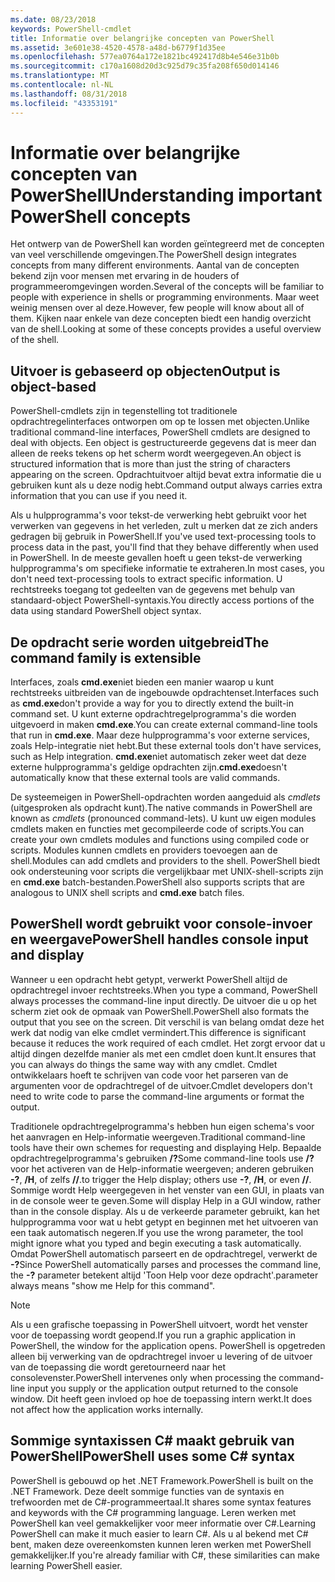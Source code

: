 ```yaml
---
ms.date: 08/23/2018
keywords: PowerShell-cmdlet
title: Informatie over belangrijke concepten van PowerShell
ms.assetid: 3e601e38-4520-4578-a48d-b6779f1d35ee
ms.openlocfilehash: 577ea0764a172e1821bc492417d8b4e546e31b0b
ms.sourcegitcommit: c170a1608d20d3c925d79c35fa208f650d014146
ms.translationtype: MT
ms.contentlocale: nl-NL
ms.lasthandoff: 08/31/2018
ms.locfileid: "43353191"
---
```

# <a name="understanding-important-powershell-concepts"></a><span data-ttu-id="e0c77-103">Informatie over belangrijke concepten van PowerShell</span><span class="sxs-lookup"><span data-stu-id="e0c77-103">Understanding important PowerShell concepts</span></span>

<span data-ttu-id="e0c77-104">Het ontwerp van de PowerShell kan worden geïntegreerd met de concepten van veel verschillende omgevingen.</span><span class="sxs-lookup"><span data-stu-id="e0c77-104">The PowerShell design integrates concepts from many different environments.</span></span> <span data-ttu-id="e0c77-105">Aantal van de concepten bekend zijn voor mensen met ervaring in de houders of programmeeromgevingen worden.</span><span class="sxs-lookup"><span data-stu-id="e0c77-105">Several of the concepts will be familiar to people with experience in shells or programming environments.</span></span> <span data-ttu-id="e0c77-106">Maar weet weinig mensen over al deze.</span><span class="sxs-lookup"><span data-stu-id="e0c77-106">However, few people will know about all of them.</span></span> <span data-ttu-id="e0c77-107">Kijken naar enkele van deze concepten biedt een handig overzicht van de shell.</span><span class="sxs-lookup"><span data-stu-id="e0c77-107">Looking at some of these concepts provides a useful overview of the shell.</span></span>

## <a name="output-is-object-based"></a><span data-ttu-id="e0c77-108">Uitvoer is gebaseerd op objecten</span><span class="sxs-lookup"><span data-stu-id="e0c77-108">Output is object-based</span></span>

<span data-ttu-id="e0c77-109">PowerShell-cmdlets zijn in tegenstelling tot traditionele opdrachtregelinterfaces ontworpen om op te lossen met objecten.</span><span class="sxs-lookup"><span data-stu-id="e0c77-109">Unlike traditional command-line interfaces, PowerShell cmdlets are designed to deal with objects.</span></span>
<span data-ttu-id="e0c77-110">Een object is gestructureerde gegevens dat is meer dan alleen de reeks tekens op het scherm wordt weergegeven.</span><span class="sxs-lookup"><span data-stu-id="e0c77-110">An object is structured information that is more than just the string of characters appearing on the screen.</span></span> <span data-ttu-id="e0c77-111">Opdrachtuitvoer altijd bevat extra informatie die u gebruiken kunt als u deze nodig hebt.</span><span class="sxs-lookup"><span data-stu-id="e0c77-111">Command output always carries extra information that you can use if you need it.</span></span>

<span data-ttu-id="e0c77-112">Als u hulpprogramma's voor tekst-de verwerking hebt gebruikt voor het verwerken van gegevens in het verleden, zult u merken dat ze zich anders gedragen bij gebruik in PowerShell.</span><span class="sxs-lookup"><span data-stu-id="e0c77-112">If you've used text-processing tools to process data in the past, you'll find that they behave differently when used in PowerShell.</span></span> <span data-ttu-id="e0c77-113">In de meeste gevallen hoeft u geen tekst-de verwerking hulpprogramma's om specifieke informatie te extraheren.</span><span class="sxs-lookup"><span data-stu-id="e0c77-113">In most cases, you don't need text-processing tools to extract specific information.</span></span> <span data-ttu-id="e0c77-114">U rechtstreeks toegang tot gedeelten van de gegevens met behulp van standaard-object PowerShell-syntaxis.</span><span class="sxs-lookup"><span data-stu-id="e0c77-114">You directly access portions of the data using standard PowerShell object syntax.</span></span>

## <a name="the-command-family-is-extensible"></a><span data-ttu-id="e0c77-115">De opdracht serie worden uitgebreid</span><span class="sxs-lookup"><span data-stu-id="e0c77-115">The command family is extensible</span></span>

<span data-ttu-id="e0c77-116">Interfaces, zoals **cmd.exe**niet bieden een manier waarop u kunt rechtstreeks uitbreiden van de ingebouwde opdrachtenset.</span><span class="sxs-lookup"><span data-stu-id="e0c77-116">Interfaces such as **cmd.exe**don't provide a way for you to directly extend the built-in command set.</span></span> <span data-ttu-id="e0c77-117">U kunt externe opdrachtregelprogramma's die worden uitgevoerd in maken **cmd.exe**.</span><span class="sxs-lookup"><span data-stu-id="e0c77-117">You can create external command-line tools that run in **cmd.exe**.</span></span> <span data-ttu-id="e0c77-118">Maar deze hulpprogramma's voor externe services, zoals Help-integratie niet hebt.</span><span class="sxs-lookup"><span data-stu-id="e0c77-118">But these external tools don't have services, such as Help integration.</span></span> <span data-ttu-id="e0c77-119">**cmd.exe**niet automatisch zeker weet dat deze externe hulpprogramma's geldige opdrachten zijn.</span><span class="sxs-lookup"><span data-stu-id="e0c77-119">**cmd.exe**doesn't automatically know that these external tools are valid commands.</span></span>

<span data-ttu-id="e0c77-120">De systeemeigen in PowerShell-opdrachten worden aangeduid als *cmdlets* (uitgesproken als opdracht kunt).</span><span class="sxs-lookup"><span data-stu-id="e0c77-120">The native commands in PowerShell are known as *cmdlets* (pronounced command-lets).</span></span> <span data-ttu-id="e0c77-121">U kunt uw eigen modules cmdlets maken en functies met gecompileerde code of scripts.</span><span class="sxs-lookup"><span data-stu-id="e0c77-121">You can create your own cmdlets modules and functions using compiled code or scripts.</span></span> <span data-ttu-id="e0c77-122">Modules kunnen cmdlets en providers toevoegen aan de shell.</span><span class="sxs-lookup"><span data-stu-id="e0c77-122">Modules can add cmdlets and providers to the shell.</span></span> <span data-ttu-id="e0c77-123">PowerShell biedt ook ondersteuning voor scripts die vergelijkbaar met UNIX-shell-scripts zijn en **cmd.exe** batch-bestanden.</span><span class="sxs-lookup"><span data-stu-id="e0c77-123">PowerShell also supports scripts that are analogous to UNIX shell scripts and **cmd.exe** batch files.</span></span>

## <a name="powershell-handles-console-input-and-display"></a><span data-ttu-id="e0c77-124">PowerShell wordt gebruikt voor console-invoer en weergave</span><span class="sxs-lookup"><span data-stu-id="e0c77-124">PowerShell handles console input and display</span></span>

<span data-ttu-id="e0c77-125">Wanneer u een opdracht hebt getypt, verwerkt PowerShell altijd de opdrachtregel invoer rechtstreeks.</span><span class="sxs-lookup"><span data-stu-id="e0c77-125">When you type a command, PowerShell always processes the command-line input directly.</span></span> <span data-ttu-id="e0c77-126">De uitvoer die u op het scherm ziet ook de opmaak van PowerShell.</span><span class="sxs-lookup"><span data-stu-id="e0c77-126">PowerShell also formats the output that you see on the screen.</span></span> <span data-ttu-id="e0c77-127">Dit verschil is van belang omdat deze het werk dat nodig van elke cmdlet vermindert.</span><span class="sxs-lookup"><span data-stu-id="e0c77-127">This difference is significant because it reduces the work required of each cmdlet.</span></span> <span data-ttu-id="e0c77-128">Het zorgt ervoor dat u altijd dingen dezelfde manier als met een cmdlet doen kunt.</span><span class="sxs-lookup"><span data-stu-id="e0c77-128">It ensures that you can always do things the same way with any cmdlet.</span></span> <span data-ttu-id="e0c77-129">Cmdlet ontwikkelaars hoeft te schrijven van code voor het parseren van de argumenten voor de opdrachtregel of de uitvoer.</span><span class="sxs-lookup"><span data-stu-id="e0c77-129">Cmdlet developers don't need to write code to parse the command-line arguments or format the output.</span></span>

<span data-ttu-id="e0c77-130">Traditionele opdrachtregelprogramma's hebben hun eigen schema's voor het aanvragen en Help-informatie weergeven.</span><span class="sxs-lookup"><span data-stu-id="e0c77-130">Traditional command-line tools have their own schemes for requesting and displaying Help.</span></span> <span data-ttu-id="e0c77-131">Bepaalde opdrachtregelprogramma's gebruiken **/?**</span><span class="sxs-lookup"><span data-stu-id="e0c77-131">Some command-line tools use **/?**</span></span> <span data-ttu-id="e0c77-132">voor het activeren van de Help-informatie weergeven; anderen gebruiken **-?**, **/H**, of zelfs **//**.</span><span class="sxs-lookup"><span data-stu-id="e0c77-132">to trigger the Help display; others use **-?**, **/H**, or even **//**.</span></span> <span data-ttu-id="e0c77-133">Sommige wordt Help weergegeven in het venster van een GUI, in plaats van in de console weer te geven.</span><span class="sxs-lookup"><span data-stu-id="e0c77-133">Some will display Help in a GUI window, rather than in the console display.</span></span> <span data-ttu-id="e0c77-134">Als u de verkeerde parameter gebruikt, kan het hulpprogramma voor wat u hebt getypt en beginnen met het uitvoeren van een taak automatisch negeren.</span><span class="sxs-lookup"><span data-stu-id="e0c77-134">If you use the wrong parameter, the tool might ignore what you typed and begin executing a task automatically.</span></span>
<span data-ttu-id="e0c77-135">Omdat PowerShell automatisch parseert en de opdrachtregel, verwerkt de **-?**</span><span class="sxs-lookup"><span data-stu-id="e0c77-135">Since PowerShell automatically parses and processes the command line, the **-?**</span></span> <span data-ttu-id="e0c77-136">parameter betekent altijd 'Toon Help voor deze opdracht'.</span><span class="sxs-lookup"><span data-stu-id="e0c77-136">parameter always means "show me Help for this command".</span></span>

> [!NOTE]
> <span data-ttu-id="e0c77-137">Als u een grafische toepassing in PowerShell uitvoert, wordt het venster voor de toepassing wordt geopend.</span><span class="sxs-lookup"><span data-stu-id="e0c77-137">If you run a graphic application in PowerShell, the window for the application opens.</span></span>
> <span data-ttu-id="e0c77-138">PowerShell is opgetreden alleen bij verwerking van de opdrachtregel invoer u levering of de uitvoer van de toepassing die wordt geretourneerd naar het consolevenster.</span><span class="sxs-lookup"><span data-stu-id="e0c77-138">PowerShell intervenes only when processing the command-line input you supply or the application output returned to the console window.</span></span> <span data-ttu-id="e0c77-139">Dit heeft geen invloed op hoe de toepassing intern werkt.</span><span class="sxs-lookup"><span data-stu-id="e0c77-139">It does not affect how the application works internally.</span></span>

## <a name="powershell-uses-some-c-syntax"></a><span data-ttu-id="e0c77-140">Sommige syntaxissen C# maakt gebruik van PowerShell</span><span class="sxs-lookup"><span data-stu-id="e0c77-140">PowerShell uses some C# syntax</span></span>

<span data-ttu-id="e0c77-141">PowerShell is gebouwd op het .NET Framework.</span><span class="sxs-lookup"><span data-stu-id="e0c77-141">PowerShell is built on the .NET Framework.</span></span> <span data-ttu-id="e0c77-142">Deze deelt sommige functies van de syntaxis en trefwoorden met de C#-programmeertaal.</span><span class="sxs-lookup"><span data-stu-id="e0c77-142">It shares some syntax features and keywords with the C# programming language.</span></span> <span data-ttu-id="e0c77-143">Leren werken met PowerShell kan veel gemakkelijker voor meer informatie over C#.</span><span class="sxs-lookup"><span data-stu-id="e0c77-143">Learning PowerShell can make it much easier to learn C#.</span></span> <span data-ttu-id="e0c77-144">Als u al bekend met C# bent, maken deze overeenkomsten kunnen leren werken met PowerShell gemakkelijker.</span><span class="sxs-lookup"><span data-stu-id="e0c77-144">If you're already familiar with C#, these similarities can make learning PowerShell easier.</span></span>